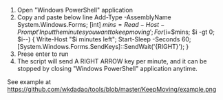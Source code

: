 1. Open "Windows PowerShell" application
2. Copy and paste below line
   Add-Type -AssemblyName System.Windows.Forms; [int] $mins = Read-Host -Prompt 'Input the minutes you want to keep moving'; For ($i=$mins; $i -gt 0; $i--) { Write-Host "$i minutes left"; Start-Sleep -Seconds 60; [System.Windows.Forms.SendKeys]::SendWait('{RIGHT}'); }
3. Prese enter to run
4. The script will send A RIGHT ARROW key per minute, and it can be stopped by closing "Windows PowerShell" application anytime.

See example at https://github.com/wkdadao/tools/blob/master/KeepMoving/example.png
